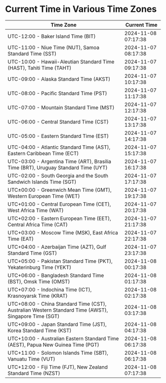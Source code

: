 # Current Time in Various Time Zones

| Time Zone | Current Time |
|-----------|--------------|
| UTC-12:00 - Baker Island Time (BIT) | 2024-11-08 07:17:38 |
| UTC-11:00 - Niue Time (NUT), Samoa Standard Time (SST) | 2024-11-07 08:17:38 |
| UTC-10:00 - Hawaii-Aleutian Standard Time (HAST), Tahiti Time (TAHT) | 2024-11-07 09:17:38 |
| UTC-09:00 - Alaska Standard Time (AKST) | 2024-11-07 10:17:38 |
| UTC-08:00 - Pacific Standard Time (PST) | 2024-11-07 11:17:38 |
| UTC-07:00 - Mountain Standard Time (MST) | 2024-11-07 12:17:38 |
| UTC-06:00 - Central Standard Time (CST) | 2024-11-07 13:17:38 |
| UTC-05:00 - Eastern Standard Time (EST) | 2024-11-07 14:17:38 |
| UTC-04:00 - Atlantic Standard Time (AST), Eastern Caribbean Time (ECT) | 2024-11-07 15:17:38 |
| UTC-03:00 - Argentina Time (ART), Brasília Time (BRT), Uruguay Standard Time (UYT) | 2024-11-07 16:17:38 |
| UTC-02:00 - South Georgia and the South Sandwich Islands Time (SGT) | 2024-11-07 17:17:38 |
| UTC±00:00 - Greenwich Mean Time (GMT), Western European Time (WET) | 2024-11-07 19:17:38 |
| UTC+01:00 - Central European Time (CET), West Africa Time (WAT) | 2024-11-07 20:17:38 |
| UTC+02:00 - Eastern European Time (EET), Central Africa Time (CAT) | 2024-11-07 21:17:38 |
| UTC+03:00 - Moscow Time (MSK), East Africa Time (EAT) | 2024-11-07 22:17:38 |
| UTC+04:00 - Azerbaijan Time (AZT), Gulf Standard Time (GST) | 2024-11-07 23:17:38 |
| UTC+05:00 - Pakistan Standard Time (PKT), Yekaterinburg Time (YEKT) | 2024-11-08 00:17:38 |
| UTC+06:00 - Bangladesh Standard Time (BST), Omsk Time (OMST) | 2024-11-08 01:17:38 |
| UTC+07:00 - Indochina Time (ICT), Krasnoyarsk Time (KRAT) | 2024-11-08 02:17:38 |
| UTC+08:00 - China Standard Time (CST), Australian Western Standard Time (AWST), Singapore Time (SGT) | 2024-11-08 03:17:38 |
| UTC+09:00 - Japan Standard Time (JST), Korea Standard Time (KST) | 2024-11-08 04:17:38 |
| UTC+10:00 - Australian Eastern Standard Time (AEST), Papua New Guinea Time (PGT) | 2024-11-08 06:17:38 |
| UTC+11:00 - Solomon Islands Time (SBT), Vanuatu Time (VUT) | 2024-11-08 06:17:38 |
| UTC+12:00 - Fiji Time (FJT), New Zealand Standard Time (NZST) | 2024-11-08 07:17:38 |
